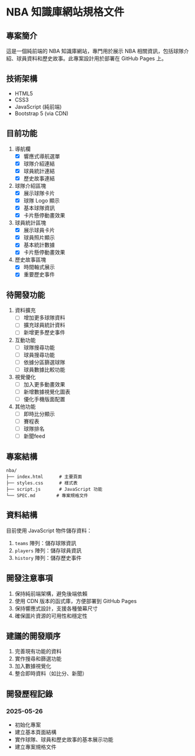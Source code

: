 # NBA 知識庫網站規格文件

## 專案簡介
這是一個純前端的 NBA 知識庫網站，專門用於展示 NBA 相關資訊，包括球隊介紹、球員資料和歷史故事。此專案設計用於部署在 GitHub Pages 上。

## 技術架構
- HTML5
- CSS3
- JavaScript (純前端)
- Bootstrap 5 (via CDN)

## 目前功能
1. 導航欄
   - [x] 響應式導航選單
   - [x] 球隊介紹連結
   - [x] 球員統計連結
   - [x] 歷史故事連結

2. 球隊介紹區塊
   - [x] 展示球隊卡片
   - [x] 球隊 Logo 顯示
   - [x] 基本球隊資訊
   - [x] 卡片懸停動畫效果

3. 球員統計區塊
   - [x] 展示球員卡片
   - [x] 球員照片顯示
   - [x] 基本統計數據
   - [x] 卡片懸停動畫效果

4. 歷史故事區塊
   - [x] 時間軸式展示
   - [x] 重要歷史事件

## 待開發功能
1. 資料擴充
   - [ ] 增加更多球隊資料
   - [ ] 擴充球員統計資料
   - [ ] 新增更多歷史事件

2. 互動功能
   - [ ] 球隊搜尋功能
   - [ ] 球員搜尋功能
   - [ ] 依據分區篩選球隊
   - [ ] 球員數據比較功能

3. 視覺優化
   - [ ] 加入更多動畫效果
   - [ ] 新增數據視覺化圖表
   - [ ] 優化手機版面配置

4. 其他功能
   - [ ] 即時比分顯示
   - [ ] 賽程表
   - [ ] 球隊排名
   - [ ] 新聞feed

## 專案結構
```
nba/
├── index.html      # 主要頁面
├── styles.css      # 樣式表
├── script.js       # JavaScript 功能
└── SPEC.md        # 專案規格文件
```

## 資料結構
目前使用 JavaScript 物件儲存資料：
1. `teams` 陣列：儲存球隊資訊
2. `players` 陣列：儲存球員資訊
3. `history` 陣列：儲存歷史事件

## 開發注意事項
1. 保持純前端架構，避免後端依賴
2. 使用 CDN 版本的函式庫，方便部署到 GitHub Pages
3. 保持響應式設計，支援各種螢幕尺寸
4. 確保圖片資源的可用性和穩定性

## 建議的開發順序
1. 完善現有功能的資料
2. 實作搜尋和篩選功能
3. 加入數據視覺化
4. 整合即時資料（如比分、新聞）

## 開發歷程記錄
### 2025-05-26
- 初始化專案
- 建立基本頁面結構
- 實作球隊、球員和歷史故事的基本展示功能
- 建立專案規格文件